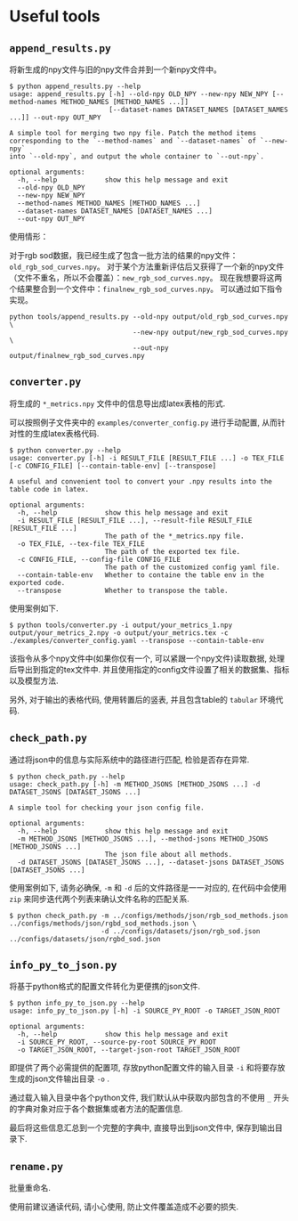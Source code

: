 # Useful tools

## `append_results.py`

将新生成的npy文件与旧的npy文件合并到一个新npy文件中。

```shell
$ python append_results.py --help
usage: append_results.py [-h] --old-npy OLD_NPY --new-npy NEW_NPY [--method-names METHOD_NAMES [METHOD_NAMES ...]]
                         [--dataset-names DATASET_NAMES [DATASET_NAMES ...]] --out-npy OUT_NPY

A simple tool for merging two npy file. Patch the method items corresponding to the `--method-names` and `--dataset-names` of `--new-npy`
into `--old-npy`, and output the whole container to `--out-npy`.

optional arguments:
  -h, --help            show this help message and exit
  --old-npy OLD_NPY
  --new-npy NEW_NPY
  --method-names METHOD_NAMES [METHOD_NAMES ...]
  --dataset-names DATASET_NAMES [DATASET_NAMES ...]
  --out-npy OUT_NPY
```

使用情形：

对于rgb sod数据，我已经生成了包含一批方法的结果的npy文件：`old_rgb_sod_curves.npy`。
对于某个方法重新评估后又获得了一个新的npy文件（文件不重名，所以不会覆盖）：`new_rgb_sod_curves.npy`。
现在我想要将这两个结果整合到一个文件中：`finalnew_rgb_sod_curves.npy`。
可以通过如下指令实现。

```shell
python tools/append_results.py --old-npy output/old_rgb_sod_curves.npy \
                               --new-npy output/new_rgb_sod_curves.npy \
                               --out-npy output/finalnew_rgb_sod_curves.npy
```


## `converter.py`

将生成的 `*_metrics.npy` 文件中的信息导出成latex表格的形式.

可以按照例子文件夹中的 `examples/converter_config.py` 进行手动配置, 从而针对性的生成latex表格代码.

```shell
$ python converter.py --help
usage: converter.py [-h] -i RESULT_FILE [RESULT_FILE ...] -o TEX_FILE [-c CONFIG_FILE] [--contain-table-env] [--transpose]

A useful and convenient tool to convert your .npy results into the table code in latex.

optional arguments:
  -h, --help            show this help message and exit
  -i RESULT_FILE [RESULT_FILE ...], --result-file RESULT_FILE [RESULT_FILE ...]
                        The path of the *_metrics.npy file.
  -o TEX_FILE, --tex-file TEX_FILE
                        The path of the exported tex file.
  -c CONFIG_FILE, --config-file CONFIG_FILE
                        The path of the customized config yaml file.
  --contain-table-env   Whether to containe the table env in the exported code.
  --transpose           Whether to transpose the table.
```

使用案例如下.

```shell
$ python tools/converter.py -i output/your_metrics_1.npy output/your_metrics_2.npy -o output/your_metrics.tex -c ./examples/converter_config.yaml --transpose --contain-table-env
```

该指令从多个npy文件中(如果你仅有一个, 可以紧跟一个npy文件)读取数据, 处理后导出到指定的tex文件中. 并且使用指定的config文件设置了相关的数据集、指标以及模型方法.

另外, 对于输出的表格代码, 使用转置后的竖表, 并且包含table的 `tabular` 环境代码.

## `check_path.py`

通过将json中的信息与实际系统中的路径进行匹配, 检验是否存在异常.

```shell
$ python check_path.py --help
usage: check_path.py [-h] -m METHOD_JSONS [METHOD_JSONS ...] -d DATASET_JSONS [DATASET_JSONS ...]

A simple tool for checking your json config file.

optional arguments:
  -h, --help            show this help message and exit
  -m METHOD_JSONS [METHOD_JSONS ...], --method-jsons METHOD_JSONS [METHOD_JSONS ...]
                        The json file about all methods.
  -d DATASET_JSONS [DATASET_JSONS ...], --dataset-jsons DATASET_JSONS [DATASET_JSONS ...]
```

使用案例如下, 请务必确保, `-m` 和 `-d` 后的文件路径是一一对应的, 在代码中会使用 `zip` 来同步迭代两个列表来确认文件名称的匹配关系.

```shell
$ python check_path.py -m ../configs/methods/json/rgb_sod_methods.json ../configs/methods/json/rgbd_sod_methods.json \
                       -d ../configs/datasets/json/rgb_sod.json ../configs/datasets/json/rgbd_sod.json
```

## `info_py_to_json.py`

将基于python格式的配置文件转化为更便携的json文件.

```shell
$ python info_py_to_json.py --help
usage: info_py_to_json.py [-h] -i SOURCE_PY_ROOT -o TARGET_JSON_ROOT

optional arguments:
  -h, --help            show this help message and exit
  -i SOURCE_PY_ROOT, --source-py-root SOURCE_PY_ROOT
  -o TARGET_JSON_ROOT, --target-json-root TARGET_JSON_ROOT
```

即提供了两个必需提供的配置项, 存放python配置文件的输入目录 `-i` 和将要存放生成的json文件输出目录 `-o` .

通过载入输入目录中各个python文件, 我们默认从中获取内部包含的不使用 `_` 开头的字典对象对应于各个数据集或者方法的配置信息.

最后将这些信息汇总到一个完整的字典中, 直接导出到json文件中, 保存到输出目录下.

## `rename.py`

批量重命名.

使用前建议通读代码, 请小心使用, 防止文件覆盖造成不必要的损失.
